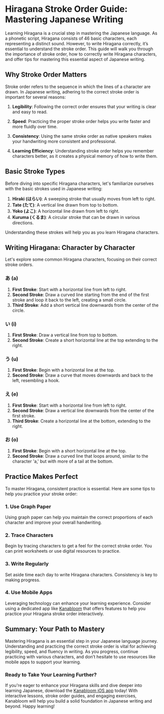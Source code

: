 # Hiragana Stroke Order Guide: Mastering Japanese Writing

Learning Hiragana is a crucial step in mastering the Japanese language. As a phonetic script, Hiragana consists of 46 basic characters, each representing a distinct sound. However, to write Hiragana correctly, it’s essential to understand the stroke order. This guide will walk you through the importance of stroke order, how to correctly write Hiragana characters, and offer tips for mastering this essential aspect of Japanese writing.

## Why Stroke Order Matters

Stroke order refers to the sequence in which the lines of a character are drawn. In Japanese writing, adhering to the correct stroke order is important for several reasons:

1. **Legibility**: Following the correct order ensures that your writing is clear and easy to read.
  
2. **Speed**: Practicing the proper stroke order helps you write faster and more fluidly over time.
  
3. **Consistency**: Using the same stroke order as native speakers makes your handwriting more consistent and professional.

4. **Learning Efficiency**: Understanding stroke order helps you remember characters better, as it creates a physical memory of how to write them.

## Basic Stroke Types

Before diving into specific Hiragana characters, let's familiarize ourselves with the basic strokes used in Japanese writing:

1. **Hiraki (はらい)**: A sweeping stroke that usually moves from left to right.
2. **Tate (たて)**: A vertical line drawn from top to bottom.
3. **Yoko (よこ)**: A horizontal line drawn from left to right.
4. **Kuruma (くるま)**: A circular stroke that can be drawn in various directions.

Understanding these strokes will help you as you learn Hiragana characters.

## Writing Hiragana: Character by Character

Let's explore some common Hiragana characters, focusing on their correct stroke orders. 

### あ (a)

1. **First Stroke**: Start with a horizontal line from left to right.
2. **Second Stroke**: Draw a curved line starting from the end of the first stroke and loop it back to the left, creating a small circle.
3. **Third Stroke**: Add a short vertical line downwards from the center of the circle.

### い (i)

1. **First Stroke**: Draw a vertical line from top to bottom.
2. **Second Stroke**: Create a short horizontal line at the top extending to the right.

### う (u)

1. **First Stroke**: Begin with a horizontal line at the top.
2. **Second Stroke**: Draw a curve that moves downwards and back to the left, resembling a hook.

### え (e)

1. **First Stroke**: Start with a horizontal line from left to right.
2. **Second Stroke**: Draw a vertical line downwards from the center of the first stroke.
3. **Third Stroke**: Create a horizontal line at the bottom, extending to the right.

### お (o)

1. **First Stroke**: Begin with a short horizontal line at the top.
2. **Second Stroke**: Draw a curved line that loops around, similar to the character 'a,' but with more of a tail at the bottom.

## Practice Makes Perfect

To master Hiragana, consistent practice is essential. Here are some tips to help you practice your stroke order:

### 1. Use Graph Paper

Using graph paper can help you maintain the correct proportions of each character and improve your overall handwriting.

### 2. Trace Characters

Begin by tracing characters to get a feel for the correct stroke order. You can print worksheets or use digital resources to practice.

### 3. Write Regularly

Set aside time each day to write Hiragana characters. Consistency is key to making progress.

### 4. Use Mobile Apps

Leveraging technology can enhance your learning experience. Consider using a dedicated app like [Kanabloom](https://apps.apple.com/au/app/kanabloom/id6743828727) that offers features to help you practice your Hiragana stroke order interactively.

## Summary: Your Path to Mastery

Mastering Hiragana is an essential step in your Japanese language journey. Understanding and practicing the correct stroke order is vital for achieving legibility, speed, and fluency in writing. As you progress, continue practicing with various characters, and don’t hesitate to use resources like mobile apps to support your learning. 

### Ready to Take Your Learning Further?

If you're eager to enhance your Hiragana skills and dive deeper into learning Japanese, download the [Kanabloom iOS app](https://apps.apple.com/au/app/kanabloom/id6743828727) today! With interactive lessons, stroke order guides, and engaging exercises, Kanabloom will help you build a solid foundation in Japanese writing and beyond. Happy learning!